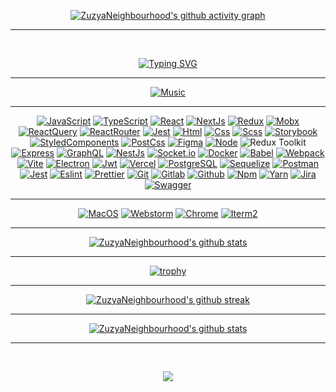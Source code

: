<div class="wrapper">

<div align="center">
  
[![ZuzyaNeighbourhood's github activity graph](https://github-readme-activity-graph.vercel.app/graph?username=ZuzyaNeighbourhood&hide_border=true&theme=redical)](https://github.com/ZuzyaNeighbourhood)

<hr>

<br>

[![Typing SVG](https://readme-typing-svg.herokuapp.com?size=60&duration=4000&color=FF3BA2&center=true&vCenter=true&multiline=true&width=2000&height=400&lines=My+name+is+Sergey;I+am+a+Frontend+JavaScript%2FTypeScript+developer)](https://github.com/ZuzyaNeighbourhood)

</div>

<hr>

<div align="center">

[![Music](https://novatorem.vercel.app/api/spotify?background_color=0d1117&border_color=fa428e)](https://github.com/ZuzyaNeighbourhood)

</div>

<hr>

<div align="center">

[![JavaScript](https://img.shields.io/badge/JavaScript-20232A?style=for-the-badge&logo=javascript)](https://wikipedia.org/wiki/JavaScript)
[![TypeScript](https://img.shields.io/badge/TypeScript-20232A?style=for-the-badge&logo=typescript)](https://www.typescriptlang.org/)
[![React](https://img.shields.io/badge/React-20232A?style=for-the-badge&logo=react)](https://react.dev/)
[![NextJs](https://img.shields.io/badge/next-20232A?style=for-the-badge&logo=next.js)](https://nextjs.org/)
[![Redux](https://img.shields.io/badge/Redux-20232A?style=for-the-badge&logo=redux&logoColor=7749BD)](https://redux.js.org/)
[![Mobx](https://img.shields.io/badge/mobx-20232A?style=for-the-badge&logo=mobx)](https://mobx.js.org/)
[![ReactQuery](https://img.shields.io/badge/ReactQuery-20232A?style=for-the-badge&logo=reactquery)](https://tanstack.com/query/latest)
[![ReactRouter](https://img.shields.io/badge/React_Router-20232A?style=for-the-badge&logo=react-router)](https://reactrouter.com/)
[![Jest](https://img.shields.io/badge/Jest-20232A?style=for-the-badge&logo=jest&logoColor=red)](https://jestjs.io/)
[![Html](https://img.shields.io/badge/HTML5-20232A?style=for-the-badge&logo=html5)](https://html.spec.whatwg.org/multipage/)
[![Css](https://img.shields.io/badge/CSS3-20232A?style=for-the-badge&logo=css3&logoColor=369AD6)](https://www.w3.org/TR/CSS/)
[![Scss](https://img.shields.io/badge/scss-20232A?style=for-the-badge&logo=sass)](https://sass-lang.com/)
[![Storybook](https://img.shields.io/badge/storybook-20232A?style=for-the-badge&logo=storybook)](https://storybook.js.org/)
[![StyledComponents](https://img.shields.io/badge/StyledComponents-20232A?style=for-the-badge&logo=StyledComponents)](https://styled-components.com/)
[![PostCss](https://img.shields.io/badge/postcss-20232A?style=for-the-badge&logo=postcss&logoColor=DD3A0A)](https://postcss.org/)
[![Figma](https://img.shields.io/badge/figma-20232A?style=for-the-badge&logo=figma)](https://www.figma.com/)
[![Node](https://img.shields.io/badge/node-20232A?style=for-the-badge&logo=node.js)](https://nodejs.org/)
![Redux Toolkit](https://img.shields.io/badge/Redux_Toolkit-764ABC?style=for-the-badge&logo=redux&logoColor=white)
[![Express](https://img.shields.io/badge/express-20232A?style=for-the-badge&logo=express)](https://expressjs.com/)
[![GraphQL](https://img.shields.io/badge/graphql-20232A?style=for-the-badge&logo=GraphQL&logoColor=e535ab)](https://graphql.org/)
[![NestJs](https://img.shields.io/badge/nest-20232A?style=for-the-badge&logo=nestjs&logoColor=E0234D)](https://nestjs.com/)
[![Socket.io](https://img.shields.io/badge/socket.io-20232A?style=for-the-badge&logo=socket.io)](https://socket.io/)
[![Docker](https://img.shields.io/badge/docker-20232A?style=for-the-badge&logo=docker)](https://www.docker.com/)
[![Babel](https://img.shields.io/badge/babel-20232A?style=for-the-badge&logo=babel)](https://babeljs.io/)
[![Webpack](https://img.shields.io/badge/webpack-20232A?style=for-the-badge&logo=webpack)](https://webpack.js.org/)
[![Vite](https://img.shields.io/badge/vite-20232A?style=for-the-badge&logo=vite)](https://vitejs.dev/)
[![Electron](https://img.shields.io/badge/electron-20232A?style=for-the-badge&logo=electron&logoColor=A0EBF9)](https://www.electronjs.org/)
[![Jwt](https://img.shields.io/badge/JWT-20232A?style=for-the-badge&logo=jsonwebtokens)](https://jwt.io/)
[![Vercel](https://img.shields.io/badge/vercel-20232A?style=for-the-badge&logo=vercel)](https://vercel.com/)
[![PostgreSQL](https://img.shields.io/badge/postgresql-20232A?style=for-the-badge&logo=postgresql)](https://www.postgresql.org/)
[![Sequelize](https://img.shields.io/badge/Sequelize-20232A?style=for-the-badge&logo=Sequelize)](https://sequelize.org/)
[![Postman](https://img.shields.io/badge/postman-20232A?style=for-the-badge&logo=postman)](https://www.postman.com/)
[![Jest](https://img.shields.io/badge/jest-20232A?style=for-the-badge&logo=jest&logoColor=99424F)](https://jestjs.io/)
[![Eslint](https://img.shields.io/badge/eslint-20232A?style=for-the-badge&logo=eslint&logoColor=7C7CEA)](https://eslint.org/)
[![Prettier](https://img.shields.io/badge/prettier-20232A?style=for-the-badge&logo=prettier)](https://prettier.io/)
[![Git](https://img.shields.io/badge/git-20232A?style=for-the-badge&logo=git)](https://git-scm.com/)
[![Gitlab](https://img.shields.io/badge/gitlab-20232A?style=for-the-badge&logo=gitlab)](https://about.gitlab.com/)
[![Github](https://img.shields.io/badge/github-20232A?style=for-the-badge&logo=github)](https://github.com/)
[![Npm](https://img.shields.io/badge/npm-20232A?style=for-the-badge&logo=npm)](https://www.npmjs.com/)
[![Yarn](https://img.shields.io/badge/yarn-20232A?style=for-the-badge&logo=yarn)](https://yarnpkg.com/)
[![Jira](https://img.shields.io/badge/jira-20232A?style=for-the-badge&logo=jira&logoColor=blue)](https://www.atlassian.com/software/jira)
[![Swagger](https://img.shields.io/badge/swagger-20232A?style=for-the-badge&logo=swagger)](https://swagger.io/)


</div>

<hr>

<div align="center">

[![MacOS](https://img.shields.io/badge/MacOS-20232A?style=for-the-badge&logo=apple)](https://github.com/ZuzyaNeighbourhood)
[![Webstorm](https://img.shields.io/badge/webstorm-20232A?style=for-the-badge&logo=webstorm)](https://github.com/ZuzyaNeighbourhood)
[![Chrome](https://img.shields.io/badge/chrome-20232A?style=for-the-badge&logo=googlechrome)](https://github.com/ZuzyaNeighbourhood)
[![Iterm2](https://img.shields.io/badge/iterm2-20232A?style=for-the-badge&logo=iterm2)](https://github.com/ZuzyaNeighbourhood)

</div>

<hr>

<div align="center">

[![ZuzyaNeighbourhood's github stats](https://github-readme-stats.vercel.app/api/top-langs?username=ZuzyaNeighbourhood&theme=radical&langs_count=20&layout=compact)](https://github.com/ZuzyaNeighbourhood)

<hr>

[![trophy](https://github-profile-trophy.vercel.app/?username=ZuzyaNeighbourhood&theme=radical&column=3&margin-w=15&margin-h=15)](https://github.com/ZuzyaNeighbourhood)

<hr>

[![ZuzyaNeighbourhood's github streak](https://github-readme-streak-stats.herokuapp.com/?user=ZuzyaNeighbourhood&theme=radical)](https://github.com/ZuzyaNeighbourhood)

<hr>

[![ZuzyaNeighbourhood's github stats](https://github-readme-stats.vercel.app/api/?username=ZuzyaNeighbourhood&show_icons=true&theme=radical&include_all_commits=true)](https://github.com/ZuzyaNeighbourhood)

<hr>

&nbsp;
&nbsp;
&nbsp;
&nbsp;
&nbsp;
&nbsp;
&nbsp;
&nbsp;
&nbsp;
&nbsp;
&nbsp;
&nbsp;

<p align="center">
  <a href="https://www.youtube.com/watch?v=dQw4w9WgXcQ">
    <img src="https://user-images.githubusercontent.com/465125/151564444-07f17c75-0ad0-490b-8273-57b85c82d197.svg" />
  </a>
</p>

&nbsp;
&nbsp;
&nbsp;
&nbsp;
&nbsp;
&nbsp;
&nbsp;
&nbsp;
&nbsp;
&nbsp;
&nbsp;
&nbsp;
</div>

</div>
